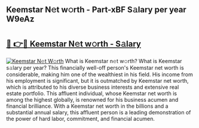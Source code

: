 ## Keemstar N𝚎t w𝚘rth - Part-xBF S𝚊lary per year W9eAz

# <h2><a href="http://gc0ol3.nevu.top/?p=Keemstar">🔗 👉🔴 Keemstar N𝚎t w𝚘rth - S𝚊lary</a></h2>

[![Keemstar N𝚎t W𝚘rth](https://i.imgur.com/Oavwk0R.jpeg)](http://gc0ol3.nevu.top/?p=Keemstar)
What is Keemstar n𝚎t w𝚘rth? What is Keemstar s𝚊lary per year?
This financially well-off person's Keemstar net worth is considerable, making him one of the wealthiest in his field. His income from his employment is significant, but it is outmatched by Keemstar net worth, which is attributed to his diverse business interests and extensive real estate portfolio. This affluent individual, whose Keemstar net worth is among the highest globally, is renowned for his business acumen and financial brilliance. With a Keemstar net worth in the billions and a substantial annual salary, this affluent person is a leading demonstration of the power of hard labor, commitment, and financial acumen.
